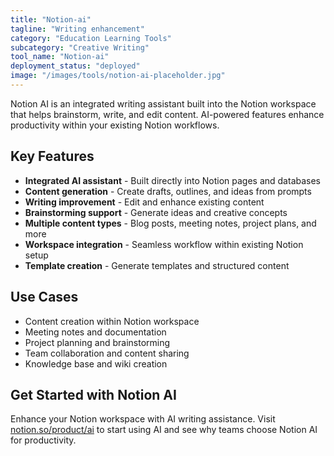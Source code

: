 ```yaml
---
title: "Notion-ai"
tagline: "Writing enhancement"
category: "Education Learning Tools"
subcategory: "Creative Writing"
tool_name: "Notion-ai"
deployment_status: "deployed"
image: "/images/tools/notion-ai-placeholder.jpg"
---
```

Notion AI is an integrated writing assistant built into the Notion workspace that helps brainstorm, write, and edit content. AI-powered features enhance productivity within your existing Notion workflows.

## Key Features

- **Integrated AI assistant** - Built directly into Notion pages and databases
- **Content generation** - Create drafts, outlines, and ideas from prompts
- **Writing improvement** - Edit and enhance existing content
- **Brainstorming support** - Generate ideas and creative concepts
- **Multiple content types** - Blog posts, meeting notes, project plans, and more
- **Workspace integration** - Seamless workflow within existing Notion setup
- **Template creation** - Generate templates and structured content

## Use Cases

- Content creation within Notion workspace
- Meeting notes and documentation
- Project planning and brainstorming
- Team collaboration and content sharing
- Knowledge base and wiki creation

## Get Started with Notion AI

Enhance your Notion workspace with AI writing assistance. Visit [notion.so/product/ai](https://www.notion.so/product/ai) to start using AI and see why teams choose Notion AI for productivity.

